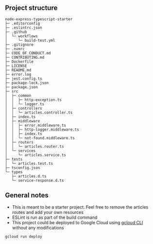 ## Project structure
```
node-express-typescript-starter
├─ .editorconfig
├─ .eslintrc.json
├─ .github
│  └─ workflows
│     └─ build-test.yml
├─ .gitignore
├─ .nvmrc
├─ CODE_OF_CONDUCT.md
├─ CONTRIBUTING.md
├─ Dockerfile
├─ LICENSE
├─ README.md
├─ error.log
├─ jest.config.ts
├─ package-lock.json
├─ package.json
├─ src
│  ├─ common
│  │  ├─ http-exception.ts
│  │  └─ logger.ts
│  ├─ controllers
│  │  └─ articles.controller.ts
│  ├─ index.ts
│  ├─ middleware
│  │  ├─ error.middleware.ts
│  │  ├─ http-logger.middleware.ts
│  │  ├─ index.ts
│  │  └─ not-found.middleware.ts
│  ├─ routers
│  │  └─ articles.router.ts
│  └─ services
│     └─ articles.service.ts
├─ tests
│  └─ articles.test.ts
├─ tsconfig.json
└─ types
   ├─ articles.d.ts
   └─ service-response.d.ts

```
## General notes
- This is meant to be a starter project. Feel free to remove the articles routes and add your own resources
- ESLint is run as part of the build command 
- This project could be deployed to Google Cloud using [gcloud CLI](https://cloud.google.com/sdk/docs/install) without any modifications
```
gcloud run deploy
```
